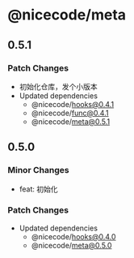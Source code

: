 # @nicecode/meta

## 0.5.1

### Patch Changes

- 初始化仓库，发个小版本
- Updated dependencies
  - @nicecode/hooks@0.4.1
  - @nicecode/func@0.4.1
  - @nicecode/meta@0.5.1

## 0.5.0

### Minor Changes

- feat: 初始化

### Patch Changes

- Updated dependencies
  - @nicecode/hooks@0.4.0
  - @nicecode/meta@0.5.0
